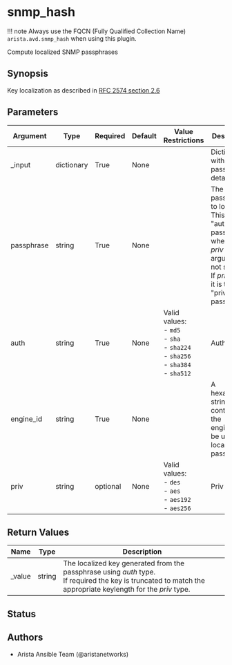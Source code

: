 # snmp_hash

!!! note
    Always use the FQCN (Fully Qualified Collection Name) `arista.avd.snmp_hash` when using this plugin.

Compute localized SNMP passphrases

## Synopsis

Key localization as described in [RFC 2574 section 2\.6](https://www.rfc-editor.org/rfc/rfc2574.html#section-2.6)

## Parameters

| Argument | Type | Required | Default | Value Restrictions | Description |
| -------- | ---- | -------- | ------- | ------------------ | ----------- |
| _input | dictionary | True | None |  | Dictionary with SNMP passphrase details\. |
|   passphrase | string | True | None |  | The passphrase to localize\.<br>This is the \"auth\" passphrase when the <em>priv</em> argument is not set\.<br>If <em>priv</em> is set\, it is the \"priv\" passphrase\. |
|   auth | string | True | None | Valid values:<br>- <code>md5</code><br>- <code>sha</code><br>- <code>sha224</code><br>- <code>sha256</code><br>- <code>sha384</code><br>- <code>sha512</code> | Auth type |
|   engine_id | string | True | None |  | A hexadecimal string containing the engine\_id to be used to localize the passphrase |
|   priv | string | optional | None | Valid values:<br>- <code>des</code><br>- <code>aes</code><br>- <code>aes192</code><br>- <code>aes256</code> | Priv type |

## Return Values

| Name | Type | Description |
| ---- | ---- | ----------- |
| _value | string | The localized key generated from the passphrase using <em>auth</em> type\.<br>If required the key is truncated to match the appropriate keylength for the <em>priv</em> type\. |

## Status

## Authors

- Arista Ansible Team (@aristanetworks)
